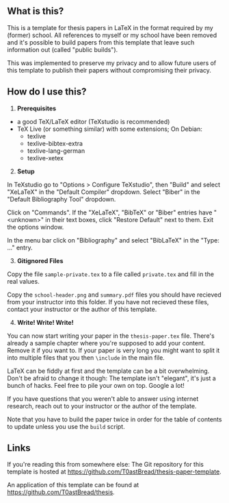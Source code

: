 ## What is this?
This is a template for thesis papers in LaTeX in the format required
by my (former) school. All references to myself or my school have
been removed and it's possible to build papers from this template
that leave such information out (called "public builds").

This was implemented to preserve my privacy and to allow future users
of this template to publish their papers without compromising their
privacy.

## How do I use this?
1. __Prerequisites__

  - a good TeX/LaTeX editor (TeXstudio is recommended)
  - TeX Live (or something similar) with some extensions; On Debian:
    - texlive
    - texlive-bibtex-extra
    - texlive-lang-german
    - texlive-xetex

2. __Setup__

In TeXstudio go to "Options > Configure TeXstudio", then "Build" and
select "XeLaTeX" in the "Default Compiler" dropdown. Select "Biber"
in the "Default Bibliography Tool" dropdown.

Click on "Commands". If the "XeLaTeX", "BibTeX" or "Biber" entries
have "&lt;unknown&gt;" in their text boxes, click "Restore Default" next to
them. Exit the options window.

In the menu bar click on "Bibliography" and select "BibLaTeX" in the
"Type: ..." entry.

3. __Gitignored Files__

Copy the file `sample-private.tex` to a file called `private.tex` and
fill in the real values.

Copy the `school-header.png` and `summary.pdf` files you should have
recieved from your instructor into this folder. If you have not
recieved these files, contact your instructor or the author of this
template.

4. __Write! Write! Write!__

You can now start writing your paper in the `thesis-paper.tex` file.
There's already a sample chapter where you're supposed to add your
content. Remove it if you want to. If your paper is very long you
might want to split it into multiple files that you then `\include`
in the main file.

LaTeX can be fiddly at first and the template can be a bit
overwhelming. Don't be afraid to change it though: The template isn't
"elegant", it's just a bunch of hacks. Feel free to pile your own on
top. Google a lot!

If you have questions that you weren't able to answer using internet
research, reach out to your instructor or the author of the template.

Note that you have to build the paper twice in order for the table of
contents to update unless you use the `build` script.

## Links
If you're reading this from somewhere else: The Git repository for
this template is hosted at https://github.com/T0astBread/thesis-paper-template.

An application of this template can be found at https://github.com/T0astBread/thesis.
